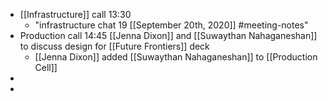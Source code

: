 - [[Infrastructure]] call 13:30 
    - "infrastructure chat 19 [[September 20th, 2020]] #meeting-notes"
- Production call 14:45 [[Jenna Dixon]] and [[Suwaythan Nahaganeshan]] to discuss design for [[Future Frontiers]] deck
    - [[Jenna Dixon]] added [[Suwaythan Nahaganeshan]] to [[Production Cell]]
- 
- 
